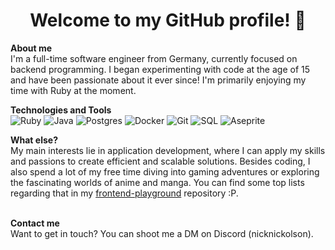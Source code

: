 <!DOCTYPE html>
<html lang="en">
<body>
  <h1 align="center">Welcome to my GitHub profile! 👋</h1>

<b>About me</b>
<br>
I'm a full-time software engineer from Germany, currently focused on backend programming. I began experimenting
with code at the age of 15 and have been passionate about it ever since! I'm primarily enjoying my time with Ruby
at the moment.


<b>Technologies and Tools</b>
<br>
<img src="https://img.shields.io/badge/Ruby-CC342D?style=flat-square&logo=ruby&logoColor=white" alt="Ruby" />
<img src="https://img.shields.io/badge/Java-007396?style=flat-square&logo=java&logoColor=white" alt="Java" />
<img src="https://img.shields.io/badge/Postgres-336791?style=flat-square&logo=postgresql&logoColor=white" alt="Postgres" />
<img src="https://img.shields.io/badge/Docker-2496ED?style=flat-square&logo=docker&logoColor=white" alt="Docker" />
<img src="https://img.shields.io/badge/Git-F05032?style=flat-square&logo=git&logoColor=white" alt="Git" />
<img src="https://img.shields.io/badge/SQL-4479A1?style=flat-square&logo=sql&logoColor=white" alt="SQL" />
<img src="https://img.shields.io/badge/Aseprite-FF9D00?style=flat-square&logo=aseprite&logoColor=white" alt="Aseprite" />

<b>What else?</b>
<br>
My main interests lie in application development, where I can apply my skills and passions to create efficient and
scalable solutions. Besides coding, I also spend a lot of my free time diving into gaming adventures or exploring the fascinating 
worlds of anime and manga. You can find some top lists regarding that in my 
[frontend-playground](https://github.com/gitnickolson/frontend-playground) repository :P.

  <br>
  <b>Contact me</b>
  <br>
  Want to get in touch? You can shoot me a DM on Discord (nicknickolson).
</body>
</html>
